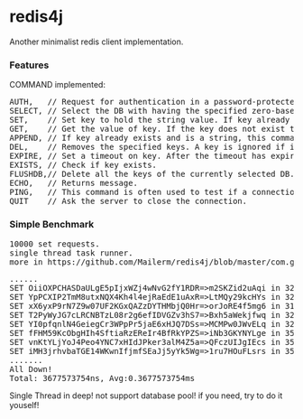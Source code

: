 redis4j
===================================  
Another minimalist redis client implementation.

<h3>Features</h3>
COMMAND implemented:
<pre>
AUTH,	// Request for authentication in a password-protected Redis server.
SELECT,	// Select the DB with having the specified zero-based numeric index.
SET,	// Set key to hold the string value. If key already holds a value, it is overwritten, regardless of its type.
GET,	// Get the value of key. If the key does not exist the special value nil is returned.
APPEND,	// If key already exists and is a string, this command appends the value at the end of the string.
DEL,	// Removes the specified keys. A key is ignored if it does not exist.
EXPIRE, // Set a timeout on key. After the timeout has expired, the key will automatically be deleted.
EXISTS,	// Check if key exists.
FLUSHDB,// Delete all the keys of the currently selected DB. This command never fails.
ECHO,	// Returns message.
PING,	// This command is often used to test if a connection is still alive, or to measure latency.
QUIT	// Ask the server to close the connection.
</pre>

<h3>Simple Benchmark</h3>
<pre>
10000 set requests.
single thread task runner.
more in https://github.com/Mailerm/redis4j/blob/master/com.gmail.dengtao.joe.redis4j/test/com/gmail/dengtao/joe/redis4j/RedisTest.java
</pre>
<pre>
......
SET OiiOXPCHASDaULgE5pIjxWZj4wNvG2fY1RDR=>m2SKZid2uAqi in 321477 ns
SET YpPCXIP2TmM8utxNQX4Kh4l4ejRaEdE1uAxR=>LtMQy29kcHYs in 320270 ns
SET xX6yxP9rN7Z9w07UF2KGxQAZzDYTHMbjQ0Hr=>orJoRE4f5mg6 in 319666 ns
SET T2PyWyJG7cLRCNBTzL08r2g6efIDVGZv3hS7=>Bxh5aWekjfwq in 324798 ns
SET YI0pfqnlN4GeiegCr3WPpPr5jaE6xHJQ7DSs=>MCMPw0JWvELq in 320873 ns
SET fFHM59KcObgHIh4SftiaRzEReIr4BfRkYPZS=>iNb3GKYNYLge in 351059 ns
SET vnKtYLjYoJ4Peo4YNC7xHIdJPker3alM4Z5a=>QFczUIJgIEcs in 355888 ns
SET iMH3jrhvbaTGE14WKwnIfjmfSEaJj5yYk5Wg=>1ru7HOuFLsrs in 355285 ns
.......
All Down!
Total: 3677573754ns, Avg:0.3677573754ms
</pre>

Single Thread in deep! not support database pool! if you need, try to do it youself!
